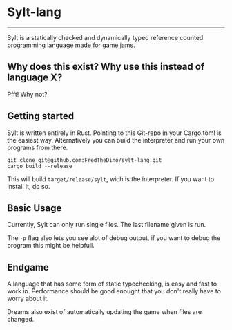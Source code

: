 # Sylt-lang
-----------
Sylt is a statically checked and dynamically typed reference counted programming
language made for game jams.


## Why does this exist? Why use this instead of language X?
Pfft! Why not?
    

## Getting started
Sylt is written entirely in Rust. Pointing to this Git-repo 
in your Cargo.toml is the easiest way. Alternatively you can
build the interpreter and run your own programs from there.

```
git clone git@github.com:FredTheDino/sylt-lang.git
cargo build --release
```
This will build `target/release/sylt`, wich is the interpreter.
If you want to install it, do so.


## Basic Usage
Currently, Sylt can only run single files. The last filename given is
run.

The `-p` flag also lets you see alot of debug output, if you want
to debug the program this might be helpfull.

## Endgame
A language that has some form of static typechecking, is easy and fast to work
in. Performance should be good enought that you don't really have to worry
about it.

Dreams also exist of automatically updating the game when files are changed.
